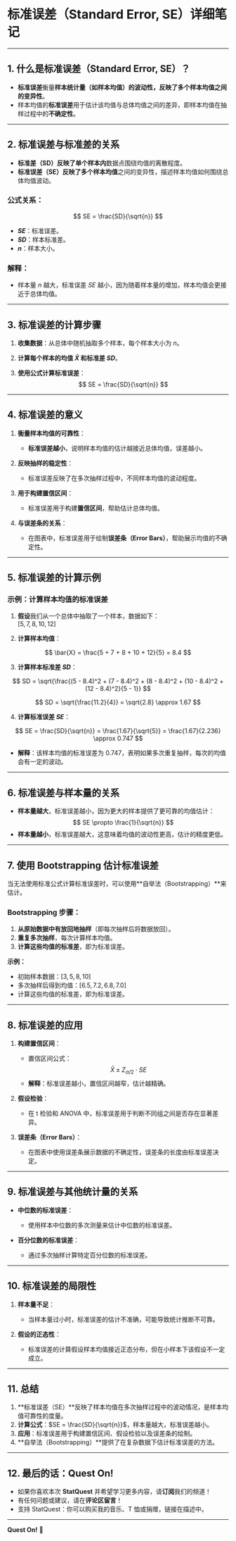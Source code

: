 # **标准误差（Standard Error, SE）详细笔记**

---

## **1. 什么是标准误差（Standard Error, SE）？**

- **标准误差**衡量**样本统计量（如样本均值）**的波动性，反映了多个样本均值之间的**变异性**。  
- 样本均值的**标准误差**用于估计该均值与总体均值之间的差异，即样本均值在抽样过程中的**不确定性**。

---

## **2. 标准误差与标准差的关系**

- **标准差（SD）**反映了**单个样本内**数据点围绕均值的离散程度。  
- **标准误差（SE）**反映了**多个样本均值**之间的变异性，描述样本均值如何围绕总体均值波动。

### **公式关系**：

$$
SE = \frac{SD}{\sqrt{n}}
$$

- **$SE$**：标准误差。  
- **$SD$**：样本标准差。  
- **$n$**：样本大小。

### **解释**：
- 样本量 $n$ 越大，标准误差 $SE$ 越小，因为随着样本量的增加，样本均值会更接近于总体均值。

---

## **3. 标准误差的计算步骤**

1. **收集数据**：从总体中随机抽取多个样本，每个样本大小为 $n$。

2. **计算每个样本的均值 $\bar{X}$ 和标准差 $SD$**。

3. **使用公式计算标准误差**：
   $$
   SE = \frac{SD}{\sqrt{n}}
   $$

---

## **4. 标准误差的意义**

1. **衡量样本均值的可靠性**：
   - **标准误差越小**，说明样本均值的估计越接近总体均值，误差越小。

2. **反映抽样的稳定性**：
   - 标准误差反映了在多次抽样过程中，不同样本均值的波动程度。

3. **用于构建置信区间**：
   - 标准误差用于构建**置信区间**，帮助估计总体均值。

4. **与误差条的关系**：
   - 在图表中，标准误差用于绘制**误差条（Error Bars）**，帮助展示均值的不确定性。

---

## **5. 标准误差的计算示例**

### 示例：计算样本均值的标准误差

1. **假设**我们从一个总体中抽取了一个样本，数据如下：  
   $[5, 7, 8, 10, 12]$

2. **计算样本均值**：

$$
\bar{X} = \frac{5 + 7 + 8 + 10 + 12}{5} = 8.4
$$

3. **计算样本标准差 $SD$**：

$$
SD = \sqrt{\frac{(5 - 8.4)^2 + (7 - 8.4)^2 + (8 - 8.4)^2 + (10 - 8.4)^2 + (12 - 8.4)^2}{5 - 1}}
$$

$$
SD = \sqrt{\frac{11.2}{4}} = \sqrt{2.8} \approx 1.67
$$

4. **计算标准误差 $SE$**：

$$
SE = \frac{SD}{\sqrt{n}} = \frac{1.67}{\sqrt{5}} = \frac{1.67}{2.236} \approx 0.747
$$

- **解释**：该样本均值的标准误差为 $0.747$，表明如果多次重复抽样，每次的均值会有一定的波动。

---

## **6. 标准误差与样本量的关系**

- **样本量越大**，标准误差越小，因为更大的样本提供了更可靠的均值估计：
  $$
  SE \propto \frac{1}{\sqrt{n}}
  $$
- **样本量越小**，标准误差越大，这意味着均值的波动性更高，估计的精度更低。

---

## **7. 使用 Bootstrapping 估计标准误差**

当无法使用标准公式计算标准误差时，可以使用**自举法（Bootstrapping）**来估计。

### **Bootstrapping 步骤：**

1. **从原始数据中有放回地抽样**（即每次抽样后将数据放回）。
2. **重复多次抽样**，每次计算样本均值。
3. **计算这些均值的标准差**，即为标准误差。

**示例：**

- 初始样本数据：$[3, 5, 8, 10]$
- 多次抽样后得到均值：$[6.5, 7.2, 6.8, 7.0]$
- 计算这些均值的标准差，即为标准误差。

---

## **8. 标准误差的应用**

1. **构建置信区间**：
   - 置信区间公式：
     $$
     \bar{X} \pm Z_{\alpha/2} \cdot SE
     $$
   - **解释**：标准误差越小，置信区间越窄，估计越精确。

2. **假设检验**：
   - 在 t 检验和 ANOVA 中，标准误差用于判断不同组之间是否存在显著差异。

3. **误差条（Error Bars）**：
   - 在图表中使用误差条展示数据的不确定性，误差条的长度由标准误差决定。

---

## **9. 标准误差与其他统计量的关系**

- **中位数的标准误差**：
  - 使用样本中位数的多次测量来估计中位数的标准误差。

- **百分位数的标准误差**：
  - 通过多次抽样计算特定百分位数的标准误差。

---

## **10. 标准误差的局限性**

1. **样本量不足**：
   - 当样本量过小时，标准误差的估计不准确，可能导致统计推断不可靠。

2. **假设的正态性**：
   - 标准误差的计算假设样本均值接近正态分布，但在小样本下该假设不一定成立。

---

## **11. 总结**

1. **标准误差（SE）**反映了样本均值在多次抽样过程中的波动情况，是样本均值可靠性的度量。  
2. **计算公式**：$SE = \frac{SD}{\sqrt{n}}$，样本量越大，标准误差越小。  
3. **应用**：标准误差用于构建置信区间、假设检验以及误差条的绘制。  
4. **自举法（Bootstrapping）**提供了在复杂数据下估计标准误差的方法。

---

## **12. 最后的话：Quest On!**

- 如果你喜欢本次 **StatQuest** 并希望学习更多内容，请**订阅**我们的频道！  
- 有任何问题或建议，请在**评论区留言**！  
- 支持 StatQuest：你可以购买我的音乐、T 恤或捐赠，链接在描述中。

---

**Quest On!** 🎯